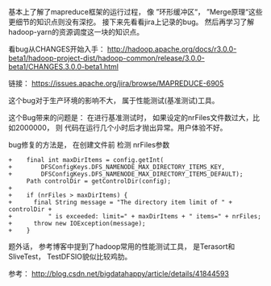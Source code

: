 基本上了解了mapreduce框架的运行过程， 像 ”环形缓冲区“， ”Merge原理“这些更细节的知识点则没有深挖。
接下来先看看jira上记录的bug。 然后再学习了解hadoop-yarn的资源调度这一块的知识点。

看bug从CHANGES开始入手：
http://hadoop.apache.org/docs/r3.0.0-beta1/hadoop-project-dist/hadoop-common/release/3.0.0-beta1/CHANGES.3.0.0-beta1.html


链接： https://issues.apache.org/jira/browse/MAPREDUCE-6905

这个bug对于生产环境的影响不大， 属于性能测试(基准测试)工具。 

这个Bug带来的问题是： 在进行基准测试时， 如果设定的nrFiles文件数过大，比如2000000， 则
代码在运行几个小时后才抛出异常。用户体验不好。 

bug修复的方法是， 在创建文件前 检测 nrFiles参数
``` 
+    final int maxDirItems = config.getInt(
+        DFSConfigKeys.DFS_NAMENODE_MAX_DIRECTORY_ITEMS_KEY,
+        DFSConfigKeys.DFS_NAMENODE_MAX_DIRECTORY_ITEMS_DEFAULT);
     Path controlDir = getControlDir(config);
+
+    if (nrFiles > maxDirItems) {
+      final String message = "The directory item limit of " + controlDir +
+          " is exceeded: limit=" + maxDirItems + " items=" + nrFiles;
+      throw new IOException(message);
+    }
```

题外话， 参考博客中提到了hadoop常用的性能测试工具， 是Terasort和SliveTest， TestDFSIO貌似比较鸡肋。


参考： 
http://blog.csdn.net/bigdatahappy/article/details/41844593